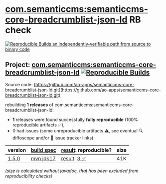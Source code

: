 [com.semanticcms:semanticcms-core-breadcrumblist-json-ld](https://central.sonatype.com/artifact/com.semanticcms/semanticcms-core-breadcrumblist-json-ld/versions) RB check
=======

[![Reproducible Builds](https://reproducible-builds.org/images/logos/rb.svg) an independently-verifiable path from source to binary code](https://reproducible-builds.org/)

## Project: [com.semanticcms:semanticcms-core-breadcrumblist-json-ld](https://central.sonatype.com/artifact/com.semanticcms/semanticcms-core-breadcrumblist-json-ld/versions) [![Reproducible Builds](https://img.shields.io/endpoint?url=https://raw.githubusercontent.com/jvm-repo-rebuild/reproducible-central/master/content/com/semanticcms/semanticcms-core-breadcrumblist-json-ld/badge.json)](https://github.com/jvm-repo-rebuild/reproducible-central/blob/master/content/com/semanticcms/semanticcms-core-breadcrumblist-json-ld/README.md)

Source code: [https://github.com/ao-apps/semanticcms-core-breadcrumblist-json-ld.git](https://github.com/ao-apps/semanticcms-core-breadcrumblist-json-ld.git)

rebuilding **1 releases** of com.semanticcms:semanticcms-core-breadcrumblist-json-ld:
- **1** releases were found successfully **fully reproducible** (100% reproducible artifacts :white_check_mark:),
- 0 had issues (some unreproducible artifacts :warning:, see eventual :mag: diffoscope and/or :memo: issue tracker links):

| version | [build spec](/BUILDSPEC.md) | [result](https://reproducible-builds.org/docs/jvm/): reproducible? | size |
| -- | --------- | ------ | -- |
| [1.5.0](https://central.sonatype.com/artifact/com.semanticcms/semanticcms-core-breadcrumblist-json-ld/1.5.0/pom) | [mvn jdk17](semanticcms-core-breadcrumblist-json-ld-1.5.0.buildspec) | [result](semanticcms-core-breadcrumblist-json-ld-1.5.0.buildinfo): [3 :white_check_mark: ](semanticcms-core-breadcrumblist-json-ld-1.5.0.buildcompare) | 41K |

<i>(size is calculated without javadoc, that has been excluded from reproducibility checks)</i>
